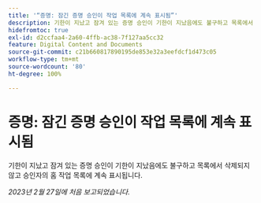 ```yaml
---
title: '“증명: 잠긴 증명 승인이 작업 목록에 계속 표시됨”'
description: 기한이 지났고 잠겨 있는 증명 승인이 기한이 지났음에도 불구하고 목록에서 삭제되지 않고 승인자의 홈 작업 목록에 계속 표시됩니다.
hidefromtoc: true
exl-id: d2ccfaa4-2a60-4ffb-ac38-7f127aa5cc32
feature: Digital Content and Documents
source-git-commit: c21b660817890195de853e32a3eefdcf1d473c05
workflow-type: tm+mt
source-wordcount: '80'
ht-degree: 100%

---
```


# 증명: 잠긴 증명 승인이 작업 목록에 계속 표시됨

<!--This issue is on the WF and WFP TOC-->

기한이 지났고 잠겨 있는 증명 승인이 기한이 지났음에도 불구하고 목록에서 삭제되지 않고 승인자의 홈 작업 목록에 계속 표시됩니다.

_2023년 2월 27일에 처음 보고되었습니다._
